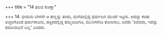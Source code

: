 +++
title = "14 ಫಲವ ಕೊಣ್ಡಾ"

+++
14. ಭೀಮನು ಬೇಗನೇ ಆ ಹಣ್ಣನ್ನು ತಂದು, ಮನೆಯಲ್ಲಿದ್ದ ಧರ್ಮಜನ ಮುಂದೆ ಇಟ್ಟನು. ಅದನ್ನು ಕಂಡು ಅಚ್ಚರಿಗೊಂಡ ಧರ್ಮರಾಜನು, ಹತ್ತಿರದಲ್ಲಿದ್ದ ತಮ್ಮಂದಿರಿಗೂ, ಮುನಿಗಳಿಗೂ ತೋರಿಸಲು, ಅವರು 'ಶಿವಶಿವಾ, ಇದನ್ನು ಕಮಲನಾಭನೆ ಬಲ್ಲ' ಎಂದರು.
